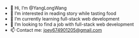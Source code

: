 - 👋 Hi, I’m @YangLongWang
- 👀 I’m interested in reading story while tasting food
- 🌱 I’m currently learning full-stack web development
- 💞️ I’m looking to find a job with full-stack web development
- 📫 Contact me: joey674901205@gmail.com

<!---
YangLongWang/YangLongWang is a ✨ special ✨ repository because its `README.md` (this file) appears on your GitHub profile.
You can click the Preview link to take a look at your changes.
--->
